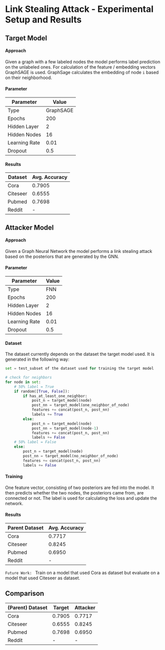 # Link Stealing Attack - Experimental Setup and Results

## Target Model

#### Approach
Given a graph with a few labeled nodes the model performs label prediction on the unlabeled ones. For calculation of the feature / embedding vectors GraphSAGE is used. GraphSage calculates the embedding of node `i` based on their neighborhood.

#### Parameter
| Parameter     | Value     
|------         |------     
| Type          | GraphSAGE
| Epochs        | 200
| Hidden Layer  | 2         
| Hidden Nodes  | 16        
| Learning Rate | 0.01      
| Dropout       | 0.5

#### Results
| Dataset  | Avg. Accuracy     
|------    |------     
| Cora     | 0.7905
| Citeseer | 0.6555
| Pubmed   | 0.7698
| Reddit   | -


## Attacker Model

#### Approach
Given a Graph Neural Network the model performs a link stealing attack based on the posteriors that are generated by the GNN.

#### Parameter
| Parameter     | Value     
|------         |------     
| Type          | FNN
| Epochs        | 200
| Hidden Layer  | 2         
| Hidden Nodes  | 16        
| Learning Rate | 0.01      
| Dropout       | 0.5

#### Dataset
The dataset currently depends on the dataset the target model used. It is generated in the following way:

```py
set = test_subset of the dataset used for training the target model

# check for neighbors
for node in set:
    # 50% label = True
    if random([True, False]):
        if has_at_least_one_neighbor:
            post_n = target_model(node)
            post_nn = target_model(one_neighbor_of_node)
            features += concat(post_n, post_nn)
            labels += True
        else:
            post_n = target_model(node)
            post_nn = target_model(node-1)
            features += concat(post_n, post_nn)
            labels += False
    # 50% label = False
    else:
        post_n = target_model(node)
        post_nn = target_model(no_neighbor_of_node)
        features += concat(post_n, post_nn)
        labels += False
```

#### Training
One feature vector, consisting of two posteriors are fed into the model. It then predicts whether the two nodes, the posteriors came from, are connected or not. The label is used for calculating the loss and update the network.

#### Results
| Parent Dataset  | Avg. Accuracy     
|------           |------     
| Cora            | 0.7717
| Citeseer        | 0.8245
| Pubmed          | 0.6950
| Reddit          | -


`Future Work: ` Train on a model that used Cora as dataset but evaluate on a model that used Citeseer as dataset.

## Comparison
| (Parent) Dataset  | Target | Attacker     
|------             |------  |-------
| Cora              | 0.7905 | 0.7717
| Citeseer          | 0.6555 | 0.8245
| Pubmed            | 0.7698 | 0.6950
| Reddit            | -      | -
